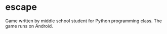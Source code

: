 escape
======

Game written by middle school student for Python programming class.  The game runs on Android.
